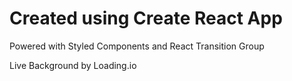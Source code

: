 # Created using Create React App

Powered with Styled Components and React Transition Group

Live Background by Loading.io